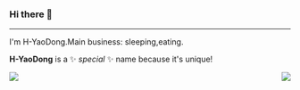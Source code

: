 ### Hi there 👋

---

I'm H-YaoDong.Main business: sleeping,eating.

**H-YaoDong** is a ✨ _special_ ✨ name because it's unique!

<img align="right" src="https://github-readme-stats.vercel.app/api?username=H-YaoDong&show_icons=true&bg_color=30,e96443,904e95&title_color=fff&text_color=fff">
    <a href="https://github.com/H-YaoDong">
        <img src="https://github-readme-stats.vercel.app/api/top-langs/?username=H-YaoDong&layout=compact">
    </a>

